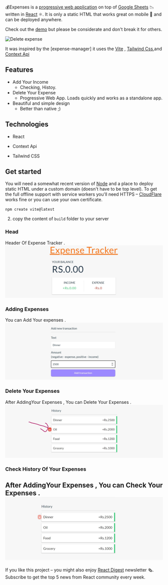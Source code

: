 💰Expenses is a [progressive web application](https://developers.google.com/web/progressive-web-apps/) on top of [Google Sheets](https://developers.google.com/sheets/) 📉 written in [React](https://facebook.github.io/react/) ⚛️. It is only a static HTML that works great on mobile 📱 and can be deployed anywhere.

Check out the [demo](https://demo-expenses.chodounsky.net) but please be considerate and don't break it for others.

![Delete expense](doc/delete-expense.gif)

It was inspired by the [expense-manager] it uses the [Vite](https://vite.dev/) , [Tailwind Css](https://tailwindcss.com/),and [Context Api](https://legacy.reactjs.org/docs/context.html)

## Features

* Add Your Income
  * Checking, Histoy.
* Delete Your Expense
  * Progressive Web App. Loads quickly and works as a standalone app.
* Beautiful and simple design
  * Better than native ;)

## Technologies

* React
  
* Context Api
  
* Tailwind CSS
  


## Get started

You will need a somewhat recent version of [Node](https://nodejs.org/en/) and a place to deploy static HTML under a custom domain (doesn't have to be top level). To get the full offline support with service workers you'll need HTTPS – [CloudFlare](cloudflare.com) works fine or you can use your own certificate.




```
npm create vite@latest
```

2) copy the content of `build` folder to your server

### Head

Header Of Expense Tracker .
![expense](doc/head.jpg)

### Adding Expenses

You can Add Your expenses .
![expense](doc/add.jpg)


### Delete Your Expenses

After AddingYour Expenses , You can Delete Your Expenses .
![expense deletion](doc/delete.jpg)


### Check History Of Your Expenses

After AddingYour Expenses , You can Check Your Expenses .
![expense deletion](doc/history.jpg)
---

If you like this project – you might also enjoy [React Digest](https://reactdigest.net/) newsletter 🗞. Subscribe to get the top 5 news from React community every week.
